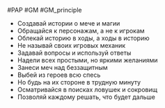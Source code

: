 #PAP #GM #GM_principle  

- Создавай истории о мече и магии 
- Обращайся к персонажам, а не к игрокам 
- Облекай историю в ходы, а ходы в историю 
- Не называй своих игровых механик 
- Задавай вопросы и используй ответы 
- Надели всех простыми, но яркими желаниями 
- Занеси меч над беззащитным 
- Выбей из героев всю спесь 
- Но будь на их стороне в трудную минуту 
- Осматривайся в поисках ловушек и сокровищ 
- Позволяй каждому решать, что будет дальше